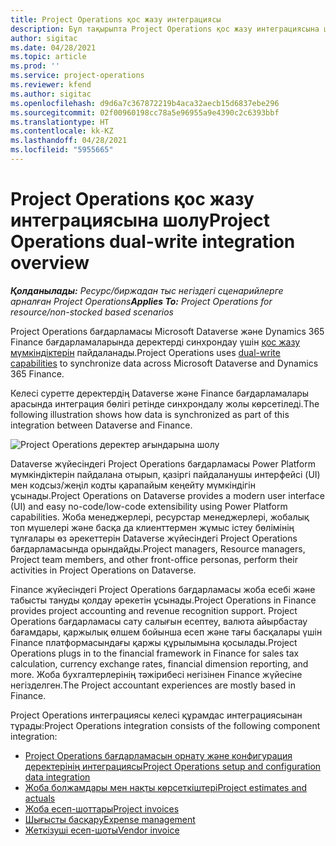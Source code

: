 ```yaml
---
title: Project Operations қос жазу интеграциясы
description: Бұл тақырыпта Project Operations қос жазу интеграциясына шолу ұсынылады.
author: sigitac
ms.date: 04/28/2021
ms.topic: article
ms.prod: ''
ms.service: project-operations
ms.reviewer: kfend
ms.author: sigitac
ms.openlocfilehash: d9d6a7c367872219b4aca32aecb15d6837ebe296
ms.sourcegitcommit: 02f00960198cc78a5e96955a9e4390c2c6393bbf
ms.translationtype: HT
ms.contentlocale: kk-KZ
ms.lasthandoff: 04/28/2021
ms.locfileid: "5955665"
---
```

# <a name="project-operations-dual-write-integration-overview"></a><span data-ttu-id="11245-103">Project Operations қос жазу интеграциясына шолу</span><span class="sxs-lookup"><span data-stu-id="11245-103">Project Operations dual-write integration overview</span></span>

<span data-ttu-id="11245-104">_**Қолданылады:** Ресурс/биржадан тыс негіздегі сценарийлерге арналған Project Operations_</span><span class="sxs-lookup"><span data-stu-id="11245-104">_**Applies To:** Project Operations for resource/non-stocked based scenarios_</span></span>

<span data-ttu-id="11245-105">Project Operations бағдарламасы Microsoft Dataverse және Dynamics 365 Finance бағдарламаларында деректерді синхрондау үшін [қос жазу мүмкіндіктерін](/dynamics365/fin-ops-core/dev-itpro/data-entities/dual-write/dual-write-home-page) пайдаланады.</span><span class="sxs-lookup"><span data-stu-id="11245-105">Project Operations uses [dual-write capabilities](/dynamics365/fin-ops-core/dev-itpro/data-entities/dual-write/dual-write-home-page) to synchronize data across Microsoft Dataverse and Dynamics 365 Finance.</span></span>

<span data-ttu-id="11245-106">Келесі суретте деректердің Dataverse және Finance бағдарламалары арасында интеграция бөлігі ретінде синхрондалу жолы көрсетіледі.</span><span class="sxs-lookup"><span data-stu-id="11245-106">The following illustration shows how data is synchronized as part of this integration between Dataverse and Finance.</span></span>

![Project Operations деректер ағындарына шолу](./media/ProjectOperationsFlows.jpg)

<span data-ttu-id="11245-108">Dataverse жүйесіндегі Project Operations бағдарламасы Power Platform мүмкіндіктерін пайдалана отырып, қазіргі пайдаланушы интерфейсі (UI) мен кодсыз/жеңіл кодты қарапайым кеңейту мүмкіндігін ұсынады.</span><span class="sxs-lookup"><span data-stu-id="11245-108">Project Operations on Dataverse provides a modern user interface (UI) and easy no-code/low-code extensibility using Power Platform capabilities.</span></span> <span data-ttu-id="11245-109">Жоба менеджерлері, ресурстар менеджерлері, жобалық топ мүшелері және басқа да клиенттермен жұмыс істеу бөлімінің тұлғалары өз әрекеттерін Dataverse жүйесіндегі Project Operations бағдарламасында орындайды.</span><span class="sxs-lookup"><span data-stu-id="11245-109">Project managers, Resource managers, Project team members, and other front-office personas, perform their activities in Project Operations on Dataverse.</span></span>

<span data-ttu-id="11245-110">Finance жүйесіндегі Project Operations бағдарламасы жоба есебі және табысты тануды қолдау әрекетін ұсынады.</span><span class="sxs-lookup"><span data-stu-id="11245-110">Project Operations in Finance provides project accounting and revenue recognition support.</span></span> <span data-ttu-id="11245-111">Project Operations бағдарламасы сату салығын есептеу, валюта айырбастау бағамдары, қаржылық өлшем бойынша есеп және тағы басқалары үшін Finance платформасындағы қаржы құрылымына қосылады.</span><span class="sxs-lookup"><span data-stu-id="11245-111">Project Operations plugs in to the financial framework in Finance for sales tax calculation, currency exchange rates, financial dimension reporting, and more.</span></span> <span data-ttu-id="11245-112">Жоба бухгалтерлерінің тәжірибесі негізінен Finance жүйесіне негізделген.</span><span class="sxs-lookup"><span data-stu-id="11245-112">The Project accountant experiences are mostly based in Finance.</span></span>

<span data-ttu-id="11245-113">Project Operations интеграциясы келесі құрамдас интеграциясынан тұрады:</span><span class="sxs-lookup"><span data-stu-id="11245-113">Project Operations integration consists of the following component integration:</span></span>


- [<span data-ttu-id="11245-114">Project Operations бағдарламасын орнату және конфигурация деректерінің интеграциясы</span><span class="sxs-lookup"><span data-stu-id="11245-114">Project Operations setup and configuration data integration</span></span>](resource-dual-write-setup-integration.md) 
- [<span data-ttu-id="11245-115">Жоба болжамдары мен нақты көрсеткіштері</span><span class="sxs-lookup"><span data-stu-id="11245-115">Project estimates and actuals</span></span>](resource-dual-write-estimates-actuals.md)
- [<span data-ttu-id="11245-116">Жоба есеп-шоттары</span><span class="sxs-lookup"><span data-stu-id="11245-116">Project invoices</span></span>](resource-dual-write-project-invoice.md)
- [<span data-ttu-id="11245-117">Шығысты басқару</span><span class="sxs-lookup"><span data-stu-id="11245-117">Expense management</span></span>](resource-dual-write-expense.md)
- [<span data-ttu-id="11245-118">Жеткізуші есеп-шоты</span><span class="sxs-lookup"><span data-stu-id="11245-118">Vendor invoice</span></span>](resource-dual-write-vendor-invoice.md)

